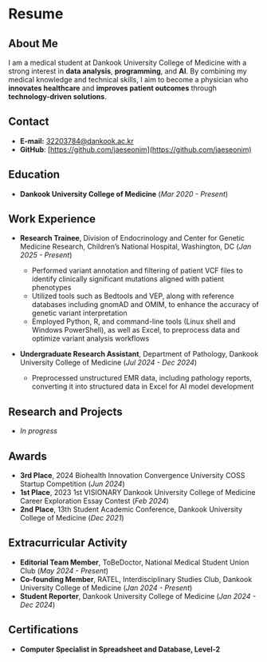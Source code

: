 # Resume

## About Me
I am a medical student at Dankook University College of Medicine with a strong interest in **data analysis**, **programming**, and **AI**. By combining my medical knowledge and technical skills, I aim to become a physician who **innovates healthcare** and **improves patient outcomes** through **technology-driven solutions**.

## Contact
- **E-mail:** [32203784@dankook.ac.kr](mailto:32203784@dankook.ac.kr)
- **GitHub**: [https://github.com/jaeseonim](https://github.com/jaeseonim)

## Education
- **Dankook University College of Medicine** (*Mar 2020 - Present*)

## Work Experience
- **Research Trainee**, Division of Endocrinology and Center for Genetic Medicine Research, Children’s National Hospital, Washington, DC (*Jan 2025 - Present*)
  - Performed variant annotation and filtering of patient VCF files to identify clinically significant mutations aligned with patient phenotypes
  - Utilized tools such as Bedtools and VEP, along with reference databases including gnomAD and OMIM, to enhance the accuracy of genetic variant interpretation
  - Employed Python, R, and command-line tools (Linux shell and Windows PowerShell), as well as Excel, to preprocess data and optimize variant analysis workflows

- **Undergraduate Research Assistant**, Department of Pathology, Dankook University College of Medicine (*Jul 2024 - Dec 2024*)
  - Preprocessed unstructured EMR data, including pathology reports, converting it into structured data in Excel for AI model development

## Research and Projects
- *In progress*

## Awards
- **3rd Place**, 2024 Biohealth Innovation Convergence University COSS Startup Competition (*Jun 2024*)
- **1st Place**, 2023 1st VISIONARY Dankook University College of Medicine Career Exploration Essay Contest (*Feb 2024*)
- **2nd Place**, 13th Student Academic Conference, Dankook University College of Medicine (*Dec 2021*)

## Extracurricular Activity
- **Editorial Team Member**, ToBeDoctor, National Medical Student Union Club (*May 2024 - Present*)
- **Co-founding Member**, RATEL, Interdisciplinary Studies Club, Dankook University College of Medicine (*Jan 2024 - Present*)
- **Student Reporter**, Dankook University College of Medicine (*Jan 2024 - Dec 2024*)

## Certifications
- **Computer Specialist in Spreadsheet and Database, Level-2**
